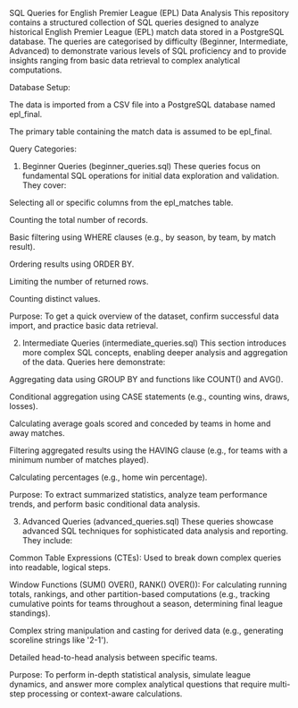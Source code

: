 SQL Queries for English Premier League (EPL) Data Analysis
This repository contains a structured collection of SQL queries designed to analyze historical English Premier League (EPL) match data stored in a PostgreSQL database. The queries are categorised by difficulty (Beginner, Intermediate, Advanced) to demonstrate various levels of SQL proficiency and to provide insights ranging from basic data retrieval to complex analytical computations.

Database Setup:

The data is imported from a CSV file into a PostgreSQL database named epl_final.

The primary table containing the match data is assumed to be epl_final.

Query Categories:

1. Beginner Queries (beginner_queries.sql)
These queries focus on fundamental SQL operations for initial data exploration and validation. They cover:

Selecting all or specific columns from the epl_matches table.

Counting the total number of records.

Basic filtering using WHERE clauses (e.g., by season, by team, by match result).

Ordering results using ORDER BY.

Limiting the number of returned rows.

Counting distinct values.

Purpose: To get a quick overview of the dataset, confirm successful data import, and practice basic data retrieval.

2. Intermediate Queries (intermediate_queries.sql)
This section introduces more complex SQL concepts, enabling deeper analysis and aggregation of the data. Queries here demonstrate:

Aggregating data using GROUP BY and functions like COUNT() and AVG().

Conditional aggregation using CASE statements (e.g., counting wins, draws, losses).

Calculating average goals scored and conceded by teams in home and away matches.

Filtering aggregated results using the HAVING clause (e.g., for teams with a minimum number of matches played).

Calculating percentages (e.g., home win percentage).

Purpose: To extract summarized statistics, analyze team performance trends, and perform basic conditional data analysis.

3. Advanced Queries (advanced_queries.sql)
These queries showcase advanced SQL techniques for sophisticated data analysis and reporting. They include:

Common Table Expressions (CTEs): Used to break down complex queries into readable, logical steps.

Window Functions (SUM() OVER(), RANK() OVER()): For calculating running totals, rankings, and other partition-based computations (e.g., tracking cumulative points for teams throughout a season, determining final league standings).

Complex string manipulation and casting for derived data (e.g., generating scoreline strings like '2-1').

Detailed head-to-head analysis between specific teams.

Purpose: To perform in-depth statistical analysis, simulate league dynamics, and answer more complex analytical questions that require multi-step processing or context-aware calculations.
